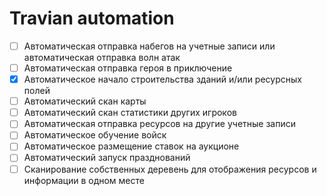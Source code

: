 # Travian automation

- [ ] Автоматическая отправка набегов на учетные записи или автоматическая отправка волн атак
- [ ] Автоматическая отправка героя в приключение
- [x] Автоматическое начало строительства зданий и/или ресурсных полей
- [ ] Автоматический скан карты
- [ ] Автоматический скан статистики других игроков
- [ ] Автоматическая отправка ресурсов на другие учетные записи
- [ ] Автоматическое обучение войск
- [ ] Автоматическое размещение ставок на аукционе
- [ ] Автоматический запуск празднований
- [ ] Сканирование собственных деревень для отображения ресурсов и информации в одном месте
